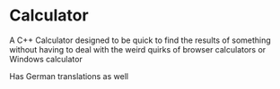 # Calculator
A C++ Calculator designed to be quick to find the results of something without having to deal with the weird quirks of browser calculators or Windows calculator

Has German translations as well
